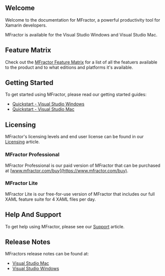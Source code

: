 ## Welcome

Welcome to the documentation for MFractor, a powerful productivity tool for Xamarin developers.

MFractor is available for the Visual Studio Windows and Visual Studio Mac.

## Feature Matrix

Check out the [MFractor Feature Matrix](/feature-matrix) for a list of all the featuers available to the product and to what editions and platforms it's available.

## Getting Started

To get started using MFractor, please read our getting started guides:

 * [Quickstart - Visual Studio Windows](/quickstart-windows)
 * [Quickstart - Visual Studio Mac](/quickstart-mac)

## Licensing

MFractor's licensing levels and end user license can be found in our [Licensing](/licensing) article.

### MFractor Professional

MFractor Professional is our paid version of MFractor that can be purchased at [www.mfractor.com/buy](https://www.mfractor.com/buy).

### MFractor Lite

MFractor Lite is our free-for-use version of MFractor that includes our full XAML feature suite for 4 XAML files per day.

## Help And Support

To get help using MFractor, please see our [Support](/support) article.

## Release Notes

MFractors release notes can be found at:

 * [Visual Studio Mac](/release-notes/mac/current)
 * [Visual Studio Windows](/release-notes/windows/current)
